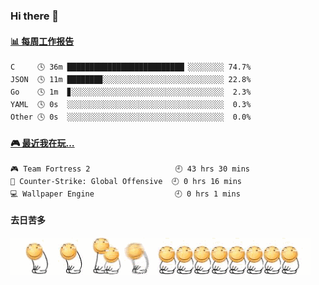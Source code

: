 ### Hi there 👋  

 <!-- waka-box start -->
#### <a href="https://gist.github.com/51d75cccce903a25b1f8cd7ca9d3a329" target="_blank">📊 每周工作报告</a>
```text
C     🕓 36m ██████████████████████████▏░░░░░░░░ 74.7%
JSON  🕓 11m ███████▉░░░░░░░░░░░░░░░░░░░░░░░░░░░ 22.8%
Go    🕓 1m  ▊░░░░░░░░░░░░░░░░░░░░░░░░░░░░░░░░░░  2.3%
YAML  🕓 0s  ░░░░░░░░░░░░░░░░░░░░░░░░░░░░░░░░░░░  0.3%
Other 🕓 0s  ░░░░░░░░░░░░░░░░░░░░░░░░░░░░░░░░░░░  0.0%
```
<!-- Powered by https://github.com/journey-ad/waka-box-go . -->
<!-- waka-box end -->


 <!-- steam-box start -->
#### <a href="https://gist.github.com/3b0d2519577a02ab95e5d0d7ca4fa814" target="_blank">🎮 最近我在玩…</a>
```text
🎮 Team Fortress 2                   🕘 43 hrs 30 mins
🔫 Counter-Strike: Global Offensive  🕘 0 hrs 16 mins
💻 Wallpaper Engine                  🕘 0 hrs 1 mins
```
<!-- Powered by https://github.com/YouEclipse/steam-box . -->
<!-- steam-box end -->

#### 去日苦多
![](990672b3e82963502a597c34e55546b5.gif)


<!--
**oneto1/oneto1** is a ✨ _special_ ✨ repository because its `README.md` (this file) appears on your GitHub profile.

Here are some ideas to get you started:

- 🔭 I’m currently working on ...
- 🌱 I’m currently learning ...
- 👯 I’m looking to collaborate on ...
- 🤔 I’m looking for help with ...
- 💬 Ask me about ...
- 📫 How to reach me: ...
- 😄 Pronouns: ...
- ⚡ Fun fact: ...
-->
